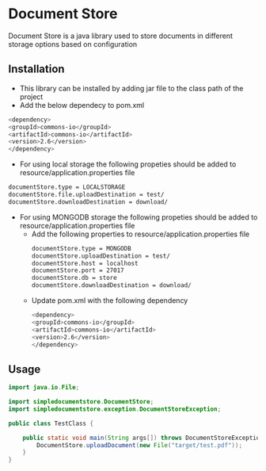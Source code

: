 # Document Store
Document Store is a java library used to store documents in different storage options based on configuration

## Installation
* This library can be installed by adding jar file to the class path of the project
* Add the below dependecy to pom.xml
```bash
<dependency>
<groupId>commons-io</groupId>
<artifactId>commons-io</artifactId>
<version>2.6</version>
</dependency>
```

* For using local storage the following propeties should be added to resource/application.properties file 
```bash
documentStore.type = LOCALSTORAGE 
documentStore.file.uploadDestination = test/
documentStore.downloadDestination = download/
```
* For using MONGODB storage the following propeties should be added to resource/application.properties file 
  * Add the following properties to resource/application.properties file 
      ```bash
      documentStore.type = MONGODB
      documentStore.uploadDestination = test/
      documentStore.host = localhost
      documentStore.port = 27017
      documentStore.db = store
      documentStore.downloadDestination = download/
      ```
   * Update pom.xml with the following dependency   
      ```bash
      <dependency>
      <groupId>commons-io</groupId>
      <artifactId>commons-io</artifactId>
      <version>2.6</version>
      </dependency>
      ```



## Usage

```java
import java.io.File;

import simpledocumentstore.DocumentStore;
import simpledocumentstore.exception.DocumentStoreException;

public class TestClass {

	public static void main(String args[]) throws DocumentStoreException {
		DocumentStore.uploadDocument(new File("target/test.pdf"));
	}
}
```
